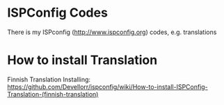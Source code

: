 ISPConfig Codes
=========

There is my ISPconfig (http://www.ispconfig.org) codes, e.g. translations

How to install Translation
=========

Finnish Translation Installing: https://github.com/Devellorr/ispconfig/wiki/How-to-install-ISPConfig-Translation-(finnish-translation)
